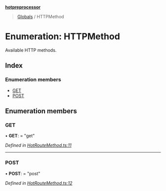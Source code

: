 **[hotpreprocessor](../README.md)**

> [Globals](../globals.md) / HTTPMethod

# Enumeration: HTTPMethod

Available HTTP methods.

## Index

### Enumeration members

* [GET](httpmethod.md#get)
* [POST](httpmethod.md#post)

## Enumeration members

### GET

•  **GET**:  = "get"

*Defined in [HotRouteMethod.ts:11](https://github.com/OurFreeLight/HotPreprocessor/blob/f104630/src/HotRouteMethod.ts#L11)*

___

### POST

•  **POST**:  = "post"

*Defined in [HotRouteMethod.ts:12](https://github.com/OurFreeLight/HotPreprocessor/blob/f104630/src/HotRouteMethod.ts#L12)*
